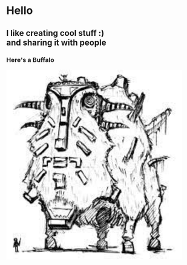 # <strong>Hello</strong>
## I like creating cool stuff :) <br> and sharing it with people
### Here's a Buffalo

<img height="500px" src="b.jpeg" />
